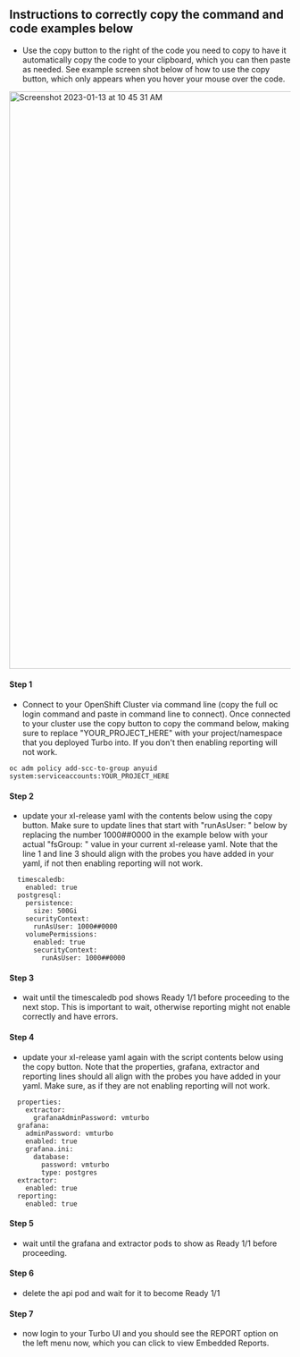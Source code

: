 ## Instructions to correctly copy the command and code examples below
- Use the copy button to the right of the code you need to copy to have it automatically copy the code to your clipboard, which you can then paste as needed.  See example screen shot below of how to use the copy button, which only appears when you hover your mouse over the code.
<img width="1033" alt="Screenshot 2023-01-13 at 10 45 31 AM" src="https://user-images.githubusercontent.com/53303655/212361132-5cc283af-adc2-4d6e-aac0-c8513ae5b9c6.png">

#### Step 1
- Connect to your OpenShift Cluster via command line (copy the full oc login command and paste in command line to connect).  Once connected to your cluster use the copy button to copy the command below, making sure to replace "YOUR_PROJECT_HERE" with your project/namespace that you deployed Turbo into.  If you don't then enabling reporting will not work.
```
oc adm policy add-scc-to-group anyuid system:serviceaccounts:YOUR_PROJECT_HERE
```

#### Step 2
- update your xl-release yaml with the contents below using the copy button.  Make sure to update lines that start with "runAsUser: " below by replacing the number 1000##0000 in the example below with your actual "fsGroup: " value in your current xl-release yaml.  Note that the line 1 and line 3 should align with the probes you have added in your yaml, if not then enabling reporting will not work.
```
  timescaledb:
    enabled: true
  postgresql:
    persistence:
      size: 500Gi
    securityContext:
      runAsUser: 1000##0000
    volumePermissions:
      enabled: true
      securityContext:
        runAsUser: 1000##0000
```

#### Step 3
- wait until the timescaledb pod shows Ready 1/1 before proceeding to the next stop.  This is important to wait, otherwise reporting might not enable correctly and have errors.

#### Step 4
- update your xl-release yaml again with the script contents below using the copy button.  Note that the properties, grafana, extractor and reporting lines should all align with the probes you have added in your yaml.  Make sure, as if they are not enabling reporting will not work.
```
  properties:
    extractor:
      grafanaAdminPassword: vmturbo
  grafana:
    adminPassword: vmturbo
    enabled: true
    grafana.ini:
      database:
        password: vmturbo
        type: postgres
  extractor:
    enabled: true
  reporting:
    enabled: true
```

#### Step 5
- wait until the grafana and extractor pods to show as Ready 1/1 before proceeding.

#### Step 6
- delete the api pod and wait for it to become Ready 1/1

#### Step 7
- now login to your Turbo UI and you should see the REPORT option on the left menu now, which you can click to view Embedded Reports.
